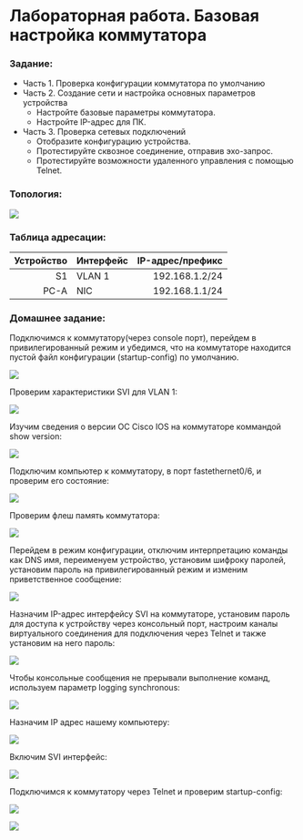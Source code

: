 #  Лабораторная работа. Базовая настройка коммутатора


###  Задание:

+ Часть 1. Проверка конфигурации коммутатора по умолчанию
+ Часть 2. Создание сети и настройка основных параметров устройства
  + Настройте базовые параметры коммутатора.
  + Настройте IP-адрес для ПК.
+ Часть 3. Проверка сетевых подключений
  + Отобразите конфигурацию устройства.
  + Протестируйте сквозное соединение, отправив эхо-запрос.
  + Протестируйте возможности удаленного управления с помощью Telnet.


### Топология:

![](./imgs/tp.jpg)


### Таблица адресации:


|    Устройство    |   Интерфейс    |    IP-адрес/префикс      |
|-----------------:|:---------------|-------------------------:|
|       S1         |     VLAN 1     |    192.168.1.2/24        |
|      PC-A        |      NIC       |    192.168.1.1/24        |


### Домашнее задание:

Подключимся к коммутатору(через console порт), перейдем в привилегированный режим и убедимся, что на коммутаторе находится пустой файл конфигурации (startup-config) по умолчанию.

![](./imgs/1.jpg)



Проверим характеристики SVI для VLAN 1:

![](./imgs/2.jpg)


Изучим сведения о версии ОС Cisco IOS на коммутаторе коммандой show version:

![](./imgs/3.jpg)


Подключим компьютер к коммутатору, в порт fastethernet0/6, и проверим его состояние:

![](./imgs/4.jpg)

Проверим флеш память коммутатора: 

![](./imgs/5.jpg)


Перейдем в режим конфигурации, отключим интерпретацию команды как DNS имя, переименуем устройство, установим шифроку паролей, установим пароль на привилегированный режим и изменим приветственное сообщение: 


![](./imgs/6.jpg)


Назначим IP-адрес интерфейсу SVI на коммутаторе, установим пароль для доступа к устройству через консольный порт, настроим каналы виртуального соединения для подключения через Telnet и также установим на него пароль:



![](./imgs/7.jpg)

Чтобы консольные сообщения не прерывали выполнение команд, используем параметр logging synchronous:


![](./imgs/8.jpg)


Назначим IP адрес нашему компьютеру: 

![](./imgs/9.jpg)

Включим SVI интерфейс: 

![](./imgs/10.jpg)

Подключимся к коммутатору через Telnet и проверим startup-config:

![](./imgs/11.jpg)

![](./imgs/12.jpg)



